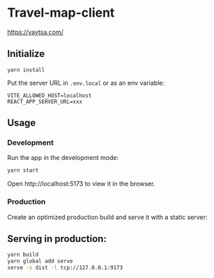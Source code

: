 # Travel-map-client

https://yaytsa.com/

## Initialize

```
yarn install
```

Put the server URL in `.env.local` or as an env variable:

```
VITE_ALLOWED_HOST=localhost
REACT_APP_SERVER_URL=xxx
```

## Usage

### Development

Run the app in the development mode:

```bash
yarn start
```

Open http://localhost:5173 to view it in the browser.

### Production

Create an optimized production build and serve it with a static server:

## Serving in production:

```bash
yarn build
yarn global add serve
serve -s dist -l tcp://127.0.0.1:9173
```
